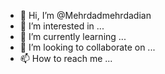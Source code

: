 - 👋 Hi, I’m @Mehrdadmehrdadian
- 👀 I’m interested in ...
- 🌱 I’m currently learning ...
- 💞️ I’m looking to collaborate on ...
- 📫 How to reach me ...

<!---
Mehrdadmehrdadian/Mehrdadmehrdadian is a ✨ special ✨ repository because its `README.md` (this file) appears on your GitHub profile.
You can click the Preview link to take a look at your changes.
--->
